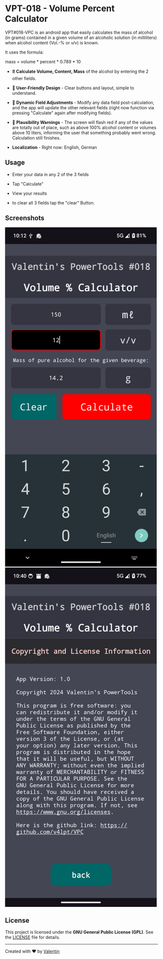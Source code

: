 # VPT-018 - Volume Percent Calculator 
VPT#018-VPC is an android app that easily calculates the mass of alcohol (in grams) contained in a given volume of an alcoholic solution (in milliliters) when alcohol content (Vol.-% or v/v) is known.

It uses the formula: 

mass = volume * percent * 0.789 * 10

- 🖩  **Calculate Volume, Content, Mass**  of the alcohol by entering the 2 other fields.

- 🎨 **User-Friendly Design** - Clear buttons and layout, simple to understand.

- 🔄 **Dynamic Field Adjustments** - Modify any data field post-calculation, and the app will update the other relevant fields (right now function via pressing "Calculate" again after modifying fields).

- 🚨 **Plausibility Warnings** - The screen will flash red if any of the values are totally out of place, such as above 100% alcohol content or volumes above 10 liters, informing the user that something probably went wrong. Calculation still finishes. 

- **Localization** - Right now: English, German 

## Usage
- Enter your data in any 2 of the 3 fields
- Tap "Calculate" 
- View your results 

- to clear all 3 fields tap the "clear" Button. 

## Screenshots 
<img src="https://raw.githubusercontent.com/v4lpt/VPC/master/Screenshots/2.png" alt="2" width="500" />
 <img src="https://raw.githubusercontent.com/v4lpt/VPC/master/Screenshots/4.png" alt="4" width="500" />


## License

This project is licensed under the **GNU General Public License (GPL)**. See the [LICENSE](LICENSE) file for details.

---

Created with :heart: by [Valentin](https://github.com/v4lpt)

